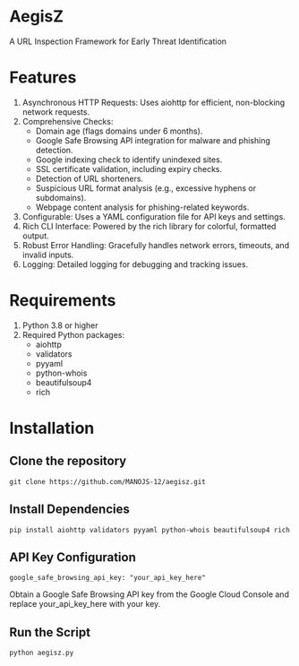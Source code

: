 # AegisZ
A URL Inspection Framework for Early Threat Identification
# Features
1. Asynchronous HTTP Requests: Uses aiohttp for efficient, non-blocking network requests.
2. Comprehensive Checks:
    - Domain age (flags domains under 6 months).
    - Google Safe Browsing API integration for malware and phishing detection.
    - Google indexing check to identify unindexed sites.
    - SSL certificate validation, including expiry checks.
    - Detection of URL shorteners.
    - Suspicious URL format analysis (e.g., excessive hyphens or subdomains).
    - Webpage content analysis for phishing-related keywords.
3. Configurable: Uses a YAML configuration file for API keys and settings.
4. Rich CLI Interface: Powered by the rich library for colorful, formatted output.
5. Robust Error Handling: Gracefully handles network errors, timeouts, and invalid inputs.
6. Logging: Detailed logging for debugging and tracking issues.
# Requirements
1. Python 3.8 or higher
2. Required Python packages:
    - aiohttp
    - validators
    - pyyaml
    - python-whois
    - beautifulsoup4
    - rich
# Installation
## Clone the repository
    git clone https://github.com/MANOJS-12/aegisz.git
## Install Dependencies
    pip install aiohttp validators pyyaml python-whois beautifulsoup4 rich
## API Key Configuration
    google_safe_browsing_api_key: "your_api_key_here"
Obtain a Google Safe Browsing API key from the Google Cloud Console and replace your_api_key_here with your key.
## Run the Script
    python aegisz.py
